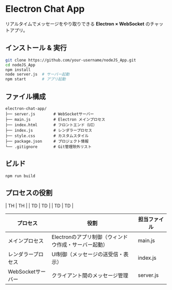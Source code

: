 #  Electron Chat App

リアルタイムでメッセージをやり取りできる **Electron × WebSocket** のチャットアプリ。

## インストール & 実行
```bash
git clone https://github.com/your-username/nodeJS_App.git
cd nodeJS_App
npm install
node server.js  # サーバー起動
npm start       # アプリ起動
```

##  ファイル構成

```
electron-chat-app/
├── server.js        # WebSocketサーバー
├── main.js          # Electron メインプロセス
├── index.html       # フロントエンド（UI）
├── index.js         # レンダラープロセス
├── style.css        # カスタムスタイル
├── package.json     # プロジェクト情報
└── .gitignore       # Git管理除外リスト
```

##  ビルド
```
npm run build
```

## プロセスの役割

| TH | TH |
| TD | TD |
| TD | TD |

|プロセス | 役割 | 担当ファイル |
| ---- | ---- | ---- |
| メインプロセス| Electronのアプリ制御（ウィンドウ作成・サーバー起動）| main.js |
| レンダラープロセス | UI制御（メッセージの送受信・表示）|	index.js |
| WebSocketサーバー | クライアント間のメッセージ管理 | server.js |